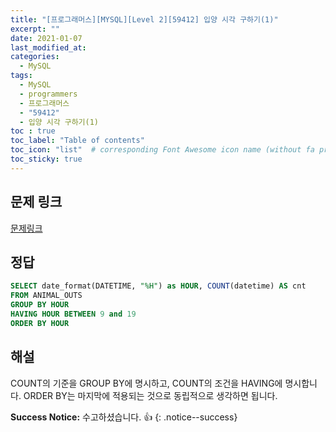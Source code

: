 ```yaml
---
title: "[프로그래머스][MYSQL][Level 2][59412] 입양 시각 구하기(1)"
excerpt: ""
date: 2021-01-07
last_modified_at: 
categories:
  - MySQL
tags:
  - MySQL
  - programmers
  - 프로그래머스
  - "59412"
  - 입양 시각 구하기(1)
toc : true
toc_label: "Table of contents"
toc_icon: "list"  # corresponding Font Awesome icon name (without fa prefix)
toc_sticky: true
---
```


## 문제 링크

[문제링크](https://programmers.co.kr/learn/courses/30/lessons/59412)   

## 정답

```sql
SELECT date_format(DATETIME, "%H") as HOUR, COUNT(datetime) AS cnt
FROM ANIMAL_OUTS
GROUP BY HOUR
HAVING HOUR BETWEEN 9 and 19
ORDER BY HOUR
```

## 해설

COUNT의 기준을 GROUP BY에 명시하고, COUNT의 조건을 HAVING에 명시합니다. ORDER BY는 마지막에 적용되는 것으로 동립적으로 생각하면 됩니다.  

**Success Notice:**
수고하셨습니다. :+1:
{: .notice--success}